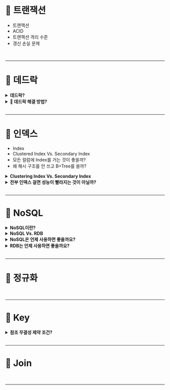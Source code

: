 # 🎯 트랜잭션

- 트랜잭션
- ACID
- 트랜잭션 격리 수준
- 갱신 손실 문제

<br>

---

# 🎯 데드락 

<details>
    <summary><b>데드락?</b></summary>

- 여러 transaction들이 각각 자신의 데이터에 대하여 lock을 획득한 상태에서,
- 상대방 데이터에 대하여 접근하고자 대기를 할 때 교차 대기를 하게 되면서 서로 영원히 기다리는 상태

</details>

<details>
    <summary><b>🔼 데드락 해결 방법?</b></summary>

- **예방기법**
  - 각 트랜잭션이 시작되기 전에 필요한 데이터를 모두 락킹.
  - 락킹해야하는 데이터가 많은 경우 사실상 모든 데이터를 락킹한 것과 다름이 없기 때문에 동시성이 매우 떨어짐
- **회피기법**
  - 자원을 할당할 때, `timestamp`를 이용하여 데드락이 일어나지 않도록 하는 방식 
  - `Wait-Die`
    - T2가 선점하고 있는 데이터에 
- 탐지/회복 기법
  - ...

</details>

<br>

---

# 🎯 인덱스

- Index
- Clustered Index Vs. Secondary Index
- 모든 컬럼에 Index를 거는 것이 좋을까?
- 왜 해시 구조를 안 쓰고 B+Tree를 쓸까?

<details>
    <summary><b>Clustering Index Vs. Secondary Index</b></summary>

- 클러스터 인덱스
  - 테이블이 생성될 때 PK를 지정하면 생기는 인덱스
  - 원본테이블 자체가 클러스터 인덱스
  - **데이터 추가 삭제 시 원본 테이블 변경**
  

- 보조형 인덱스
  - 별도의 저장 공간 필요
  - `CREATE INDEX` or 고유키로 지정하면 생성 됨
  - **데이터 추가 삭제 시 원본 테이블 변경 X**

</details>

<details>
    <summary><b>전부 인덱스 걸면 성능이 빨라지는 것이 아닐까?</b></summary>

- No!
- `SELECT WHERE` 쿼리에 대해서만 성능향상을 보장
- 데이터 수정 시 오버헤드 발생
- 데이터 중복이 적을수록 인덱스 적용하기 좋다

</details>

<br>

---

# 🎯 NoSQL

<details>
    <summary><b>NoSQL이란?</b></summary>

- 웹에서 대량의 비정형 데이터를 처리하기 위해 등장한 데이터베이스
- 관계형으로 처리될 필요가 없는 데이터들 
- key-value storage system
  - Redis 

</details>

<details>
    <summary><b>NoSQL Vs. RDB</b></summary>

- **데이터 중복 여부**
  - NoSQL은 데이터 중복으로 인해 update시 모든 중복된 데이터를 업데이트 해줘야한다.
  - RDB는 엄격한 스키마로 데이터 중복이 없음

- **새로운 필드 추가**
  - NoSQL은 비교적 자유로움
  - MySQL은 데이터 구조가 유연하지 못함

</details>

<details>
    <summary><b>NoSQL은 언제 사용하면 좋을까요?</b></summary>

- 정확한 데이터 구조가 정해지지 않은 경우
- update가 적고 조회가 많을 때
  - 데이터 중복으로 인해 update시 모든 중복 데이터를 업데이트 해야함

</details>

<details>
    <summary><b>RDB는 언제 사용하면 좋을까요?</b></summary>

- 데이터 구조가 명확하여 변경될 여지가 없는 경우
- 데이터 중복이 없으므로 데이터 update가 잦은 시스템

</details>

<br>

---

# 🎯 정규화


<br>

---

# 🎯 Key

<details>
    <summary><b>참조 무결성 제약 조건?</b></summary>



</details>

<br>

---


# 🎯 Join

<br>

---

